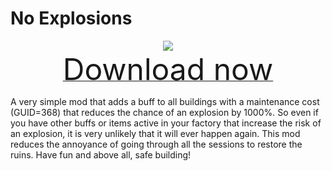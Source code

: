 # No Explosions

<div align=center><img src="_media/Anno1800/mod_banners/smallmodscollection/banner15.png"/></div>

<div align=center><a href="https://g-4169.modapi.io/v1/games/4169/mods/3227819/files/4866917/download"> <font size="40">Download now</font></a></div>

A very simple mod that adds a buff to all buildings with a maintenance cost (GUID=368) that reduces the chance of an explosion by 1000%. So even if you have other buffs or items active in your factory that increase the risk of an explosion, it is very unlikely that it will ever happen again. This mod reduces the annoyance of going through all the sessions to restore the ruins. Have fun and above all, safe building!